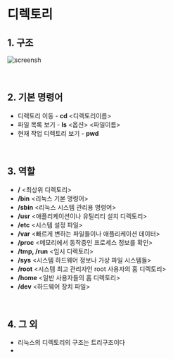 # **디렉토리**

## **1. 구조**
![screensh](./img/디렉토리구조.png)

<br>

## **2. 기본 명령어**
* 디렉토리 이동 - **cd** <디렉토리이름>
* 파일 목록 보기 - **ls** <옵션> <파일이름>
* 현재 작업 디렉토리 보기 - **pwd**
<br>

## **3. 역할**
* **/** <최상위 디렉토리>
* **/bin** <리눅스 기본 명령어>
* **/sbin** <리눅스 시스템 관리용 명령어>
* **/usr** <애플리케이션이나 유틸리티 설치 디렉토리>
* **/etc** <시스템 설정 파일>
* **/var** <빠르게 변하는 파일들이나 애플리케이션 데이터>
* **/proc** <메모리에서 동작중인 프로세스 정보를 확인>
* **/tmp, /run** <임시 디렉토리>
* **/sys** <시스템 하드웨어 정보나 가상 파일 시스템들>
* **/root** <시스템 최고 관리자인 root 사용자의 홈 디렉토리>
* **/home** <일반 사용자들의 홈 디렉토리>
* **/dev** <하드웨어 장치 파일>
<br>

## **4. 그 외**
* 리눅스의 디렉토리의 구조는 트리구조이다
* 